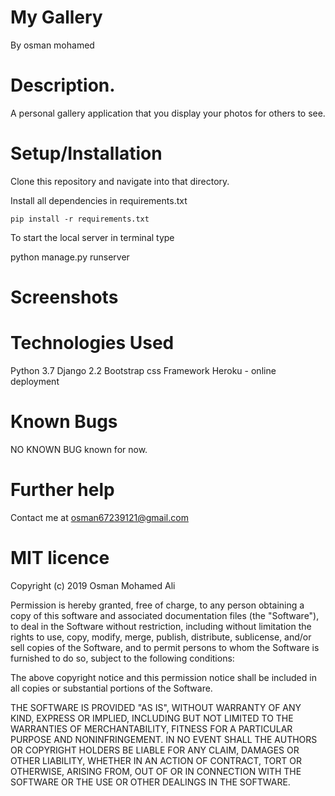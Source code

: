 # My Gallery
By osman mohamed
# Description.
A personal gallery application that you display your photos for others to see.


# Setup/Installation
Clone this repository and navigate into that directory.

Install all dependencies in requirements.txt

    pip install -r requirements.txt
To start the local server in terminal type

   python manage.py runserver

# Screenshots



# Technologies Used
Python 3.7
Django 2.2
Bootstrap css Framework
Heroku - online deployment

# Known Bugs
NO KNOWN BUG known for now.

# Further help
Contact me at osman67239121@gmail.com


# MIT licence
Copyright (c) 2019 Osman Mohamed Ali

Permission is hereby granted, free of charge, to any person obtaining a copy of this software and associated documentation files (the "Software"), to deal in the Software without restriction, including without limitation the rights to use, copy, modify, merge, publish, distribute, sublicense, and/or sell copies of the Software, and to permit persons to whom the Software is furnished to do so, subject to the following conditions:

The above copyright notice and this permission notice shall be included in all copies or substantial portions of the Software.

THE SOFTWARE IS PROVIDED "AS IS", WITHOUT WARRANTY OF ANY KIND, EXPRESS OR IMPLIED, INCLUDING BUT NOT LIMITED TO THE WARRANTIES OF MERCHANTABILITY, FITNESS FOR A PARTICULAR PURPOSE AND NONINFRINGEMENT. IN NO EVENT SHALL THE AUTHORS OR COPYRIGHT HOLDERS BE LIABLE FOR ANY CLAIM, DAMAGES OR OTHER LIABILITY, WHETHER IN AN ACTION OF CONTRACT, TORT OR OTHERWISE, ARISING FROM, OUT OF OR IN CONNECTION WITH THE SOFTWARE OR THE USE OR OTHER DEALINGS IN THE SOFTWARE.